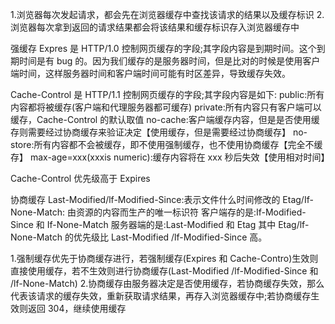 1.浏览器每次发起请求，都会先在浏览器缓存中查找该请求的结果以及缓存标识 2.浏览器每次拿到返回的请求结果都会将该结果和缓存标识存入浏览器缓存中

强缓存
Expres 是 HTTP/1.0 控制网页缓存的字段;其字段内容是到期时间。这个到期时间是有 bug 的。因为我们缓存的是服务器时间，但是比对的时候是使用客户端时间，这样服务器时间和客户端时间可能有时区差异，导致缓存失效。

Cache-Control 是 HTTP/1.1 控制网页缓存的字段;其字段内容是如下:
public:所有内容都将被缓存(客户端和代理服务器都可缓存)
private:所有内容只有客户端可以缓存，Cache-Control 的默认取值
no-cache:客户端缓存内容，但是是否使用缓存则需要经过协商缓存来验证决定【使用缓存，但是需要经过协商缓存】
no-store:所有内容都不会被缓存，即不使用强制缓存，也不使用协商缓存【完全不缓存】
max-age=xxx(xxxis numeric):缓存内容将在 xxx 秒后失效【使用相对时间】

Cache-Control 优先级高于 Expires

协商缓存
Last-Modified/lf-Modified-Since:表示文件什么时间修改的
Etag/If-None-Match: 由资源的内容而生产的唯一标识符
客户端存的是:If-Modified-Since 和 If-None-Match 服务器端的是:Last-Modified 和 Etag
其中 Etag/lf-None-Match 的优先级比 Last-Modified /lf-Modified-Since 高。

1.强制缓存优先于协商缓存进行，若强制缓存(Expires 和 Cache-Contro)生效则直接使用缓存，若不生效则进行协商缓存(Last-Modified /lf-Modified-Since 和      /lf-None-Match) 2.协商缓存由服务器决定是否使用缓存，若协商缓存失效，那么代表该请求的缓存失效，重新获取请求结果，再存入浏览器缓存中;若协商缓存生效则返回 304，继续使用缓存
